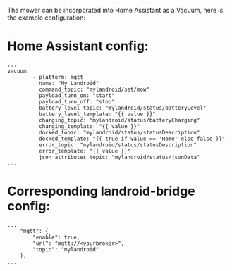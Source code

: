 The mower can be incorporated into Home Assistant as a Vacuum, here is the example configuration:


# Home Assistant config:
```
...
vacuum:
        - platform: mqtt
          name: "My Landroid"
          command_topic: "mylandroid/set/mow"
          payload_turn_on: "start"
          payload_turn_off: "stop"
          battery_level_topic: "mylandroid/status/batteryLevel"
          battery_level_template: "{{ value }}"
          charging_topic: "mylandroid/status/batteryCharging"
          charging_template: "{{ value }}"
          docked_topic: "mylandroid/status/statusDescription"
          docked_template: "{{ true if value == 'Home' else false }}"
          error_topic: "mylandroid/status/statusDescription"
          error_template: "{{ value }}"
          json_attributes_topic: "mylandroid/status/jsonData"
...
```

# Corresponding landroid-bridge config:
```
...
    "mqtt": {
        "enable": true,
        "url": "mqtt://<yourbroker>",
        "topic": "mylandroid"
    },
...
```
